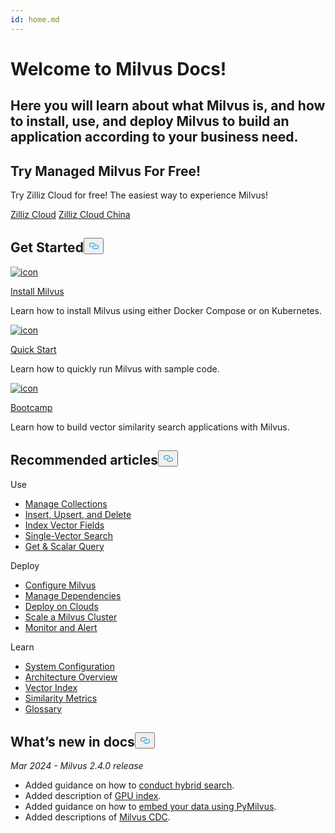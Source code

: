 ```yaml
---
id: home.md
---
```

<div class="doc-h1-wrapper">
<p><h1 class="title">
Welcome to Milvus Docs!
</h1></p>
<p><h2 class="sub-title">
Here you will learn about what Milvus is, and how to install, use, and deploy Milvus to build an application according to your business need.
</h2></p>
</div>
<div class="doc-home-promotion-wrapper">
  <div class="promotion-content">
    <h2 class="promotion-title">Try Managed Milvus For Free!</h2>
    <p class="promotion-desc">Try Zilliz Cloud for free! The easiest way to experience Milvus!</p>
  </div>
  <div class="cta-wrapper">
    <a class="cta-global" href="https://cloud.zilliz.com/signup">Zilliz Cloud</a>
    <a class="cta-cn" href="https://cloud.zilliz.com.cn/signup">Zilliz Cloud China</a>
  </div>
</div>
<h2 id="Get-Started" class="common-anchor-header">Get Started<button data-href="#Get-Started" class="anchor-icon" translate="no">
      <svg translate="no"
        aria-hidden="true"
        focusable="false"
        height="20"
        version="1.1"
        viewBox="0 0 16 16"
        width="16"
      >
        <path
          fill="#0092E4"
          fill-rule="evenodd"
          d="M4 9h1v1H4c-1.5 0-3-1.69-3-3.5S2.55 3 4 3h4c1.45 0 3 1.69 3 3.5 0 1.41-.91 2.72-2 3.25V8.59c.58-.45 1-1.27 1-2.09C10 5.22 8.98 4 8 4H4c-.98 0-2 1.22-2 2.5S3 9 4 9zm9-3h-1v1h1c1 0 2 1.22 2 2.5S13.98 12 13 12H9c-.98 0-2-1.22-2-2.5 0-.83.42-1.64 1-2.09V6.25c-1.09.53-2 1.84-2 3.25C6 11.31 7.55 13 9 13h4c1.45 0 3-1.69 3-3.5S14.5 6 13 6z"
        ></path>
      </svg>
    </button></h2><div class="card-wrapper">
<div class="start_card_container">
  <a href="/docs/pt/install_standalone-docker.md">
    <img translate="no" src="/docs/v2.4.x/assets/home_install.svg" alt="icon" />
    <p class="link-btn">Install Milvus</p>
  </a>
  <p>Learn how to install Milvus using either Docker Compose or on Kubernetes.</p>
</div>
<div class="start_card_container">
  <a href="/docs/pt/quickstart.md">
    <img translate="no" src="/docs/v2.4.x/assets/home_quick_start.svg" alt="icon" />
    <p class="link-btn">Quick Start</p>
  </a>
  <p>Learn how to quickly run Milvus with sample code.</p>
</div>
<div class="start_card_container">
  <a href="/bootcamp">
    <img translate="no" src="/docs/v2.4.x/assets/home_bootcamp.svg" alt="icon" />
    <p class="link-btn">Bootcamp</p>
  </a>
  <p>
  Learn how to build vector similarity search applications with Milvus.
  </p>
</div>
</div>
<h2 id="Recommended-articles" class="common-anchor-header">Recommended articles<button data-href="#Recommended-articles" class="anchor-icon" translate="no">
      <svg translate="no"
        aria-hidden="true"
        focusable="false"
        height="20"
        version="1.1"
        viewBox="0 0 16 16"
        width="16"
      >
        <path
          fill="#0092E4"
          fill-rule="evenodd"
          d="M4 9h1v1H4c-1.5 0-3-1.69-3-3.5S2.55 3 4 3h4c1.45 0 3 1.69 3 3.5 0 1.41-.91 2.72-2 3.25V8.59c.58-.45 1-1.27 1-2.09C10 5.22 8.98 4 8 4H4c-.98 0-2 1.22-2 2.5S3 9 4 9zm9-3h-1v1h1c1 0 2 1.22 2 2.5S13.98 12 13 12H9c-.98 0-2-1.22-2-2.5 0-.83.42-1.64 1-2.09V6.25c-1.09.53-2 1.84-2 3.25C6 11.31 7.55 13 9 13h4c1.45 0 3-1.69 3-3.5S14.5 6 13 6z"
        ></path>
      </svg>
    </button></h2><div class="doc-home-recommend-section">
<div class="recomment-item">
  <p>Use</p>
<ul>
<li><a href="/docs/pt/manage-collections.md">Manage Collections</a></li>
<li><a href="/docs/pt/insert-update-delete.md">Insert, Upsert, and Delete</a></li>
<li><a href="/docs/pt/index-vector-fields.md">Index Vector Fields</a></li>
<li><a href="/docs/pt/single-vector-search.md">Single-Vector Search</a></li>
<li><a href="/docs/pt/get-and-scalar-query.md">Get &amp; Scalar Query</a></li>
</ul>
</div>
<div class="recomment-item">
  <p>Deploy</p>
<ul>
<li><a href="/docs/pt/configure-docker.md">Configure Milvus</a></li>
<li><a href="/docs/pt/deploy_s3.md">Manage Dependencies</a></li>
<li><a href="/docs/pt/eks.md">Deploy on Clouds</a></li>
<li><a href="/docs/pt/scaleout.md">Scale a Milvus Cluster</a></li>
<li><a href="/docs/pt/monitor_overview.md">Monitor and Alert</a></li>
</ul>
</div>
<div class="recomment-item">
  <p>Learn</p>
<ul>
<li><a href="/docs/pt/system_configuration.md">System Configuration</a></li>
<li><a href="/docs/pt/architecture_overview.md">Architecture Overview</a></li>
<li><a href="/docs/pt/index.md">Vector Index</a></li>
<li><a href="/docs/pt/metric.md">Similarity Metrics</a></li>
<li><a href="/docs/pt/glossary.md">Glossary</a></li>
</ul>
</div>
</div>
<div class="doc-home-what-is-new">
<h2 id="Whats-new-in-docs" class="common-anchor-header">What’s new in docs<button data-href="#Whats-new-in-docs" class="anchor-icon" translate="no">
      <svg translate="no"
        aria-hidden="true"
        focusable="false"
        height="20"
        version="1.1"
        viewBox="0 0 16 16"
        width="16"
      >
        <path
          fill="#0092E4"
          fill-rule="evenodd"
          d="M4 9h1v1H4c-1.5 0-3-1.69-3-3.5S2.55 3 4 3h4c1.45 0 3 1.69 3 3.5 0 1.41-.91 2.72-2 3.25V8.59c.58-.45 1-1.27 1-2.09C10 5.22 8.98 4 8 4H4c-.98 0-2 1.22-2 2.5S3 9 4 9zm9-3h-1v1h1c1 0 2 1.22 2 2.5S13.98 12 13 12H9c-.98 0-2-1.22-2-2.5 0-.83.42-1.64 1-2.09V6.25c-1.09.53-2 1.84-2 3.25C6 11.31 7.55 13 9 13h4c1.45 0 3-1.69 3-3.5S14.5 6 13 6z"
        ></path>
      </svg>
    </button></h2><p><em>Mar 2024 - Milvus 2.4.0 release</em></p>
<ul>
<li>Added guidance on how to <a href="/docs/pt/multi-vector-search.md">conduct hybrid search</a>.</li>
<li>Added description of <a href="/docs/pt/gpu_index.md">GPU index</a>.</li>
<li>Added guidance on how to <a href="/docs/pt/embeddings.md">embed your data using PyMilvus</a>.</li>
<li>Added descriptions of <a href="/docs/pt/milvus-cdc-overview.md">Milvus CDC</a>.</li>
</ul>
</div>
